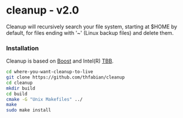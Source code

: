 cleanup - v2.0
==============

Cleanup will recursively search your file system, starting at $HOME by default, for files ending with '~' (Linux backup files) and delete them.

### Installation
Cleanup is based on [Boost][boost] and Intel(R) [TBB][tbb].

```bash
cd where-you-want-cleanup-to-live
git clone https://github.com/thfabian/cleanup
cd cleanup
mkdir build
cd build
cmake -G "Unix Makefiles" ../
make
sudo make install
```

[boost]: http://www.boost.org/
[tbb]: https://www.threadingbuildingblocks.org/